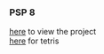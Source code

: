 ### PSP 8
[here](https://thezacher5645.github.io/PSP_8/) to view the project  
[here](https://thezacher5645.github.io/PSP_8/tetris) for tetris
